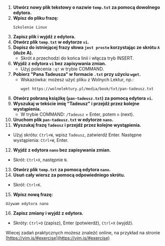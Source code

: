 1. **Utwórz nowy plik tekstowy o nazwie `temp.txt` za pomocą dowolnego edytora.**  
2. **Wpisz do pliku frazę:**  
   ```
   Szkolenie Linux
   ```
3. **Zapisz plik i wyjdź z edytora.**  
4. **Otwórz plik `temp.txt` w edytorze `vi`.**  
5. **Dopisz do istniejącej frazy słowa `jest proste` korzystając ze skrótu `A` (duże A).**  
   - Skrót `A` przechodzi do końca linii i włącza tryb INSERT.  
6. **Wyjdź z edytora `vi` bez zapisywania zmian.**  
   - Użyj polecenia `:q!` w trybie COMMAND.  
7. **Pobierz "Pana Tadeusza" w formacie `.txt` przy użyciu `wget`.**  
   - Wskazówka: możesz użyć pliku z Wolnych Lektur, np.:  
     ```
     wget https://wolnelektury.pl/media/book/txt/pan-tadeusz.txt
     ```  
8. **Otwórz pobraną książkę (`pan-tadeusz.txt`) za pomocą edytora `vi`.**  
9. **Wyszukaj w tekście imię "Tadeusz" i przejdź przez kolejne wystąpienia.**  
   - W trybie COMMAND: `/Tadeusz` + Enter, potem `n` (next).  
10. **Uruchom plik `pan-tadeusz.txt` w edytorze `nano`.**  
11. **Wyszukaj frazę `Tadeusz` i przejdź przez kolejne wystąpienia.**  
   - Użyj skrótu: `Ctrl+W`, wpisz `Tadeusz`, zatwierdź Enter. Następne wystąpienia: `Ctrl+W`, Enter.  
12. **Wyjdź z edytora `nano` bez zapisywania zmian.**  
   - Skrót: `Ctrl+X`, następnie `N`.  
13. **Otwórz plik `temp.txt` za pomocą edytora `nano`.**  
14. **Usuń cały wiersz za pomocą odpowiedniego skrótu.**  
   - Skrót: `Ctrl+K`.  
15. **Wpisz nową frazę:**  
   ```
   Używam edytora nano
   ```
16. **Zapisz zmiany i wyjdź z edytora.**  
   - Skróty: `Ctrl+O` (zapisz), Enter (potwierdź), `Ctrl+X` (wyjdź).

  
   
  Wiecej zadań praktycznych możesz znaleźć online, na przykład na stronie [https://vim.is/#exercise](https://vim.is/#exercise) 

